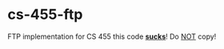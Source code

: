 # cs-455-ftp
FTP implementation for CS 455
this code <ins><b>sucks</b></ins>! Do <ins>NOT</ins> copy!
